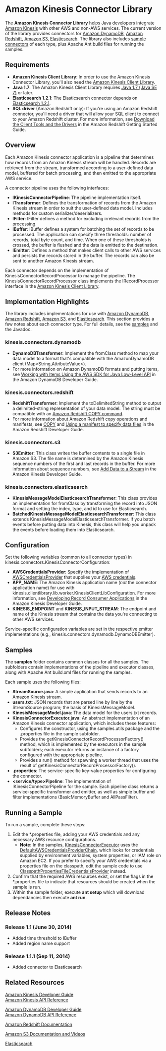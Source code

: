 # Amazon Kinesis Connector Library

The **Amazon Kinesis Connector Library** helps Java developers integrate [Amazon Kinesis][aws-kinesis] with other AWS and non-AWS services. The current version of the library provides connectors for [Amazon DynamoDB][aws-dynamodb], [Amazon Redshift][aws-redshift], [Amazon S3][aws-s3], [Elasticsearch][Elasticsearch]. The library also includes [sample connectors](#samples) of each type, plus Apache Ant build files for running the samples.

## Requirements

 + **Amazon Kinesis Client Library**: In order to use the Amazon Kinesis Connector Library, you'll also need the [Amazon Kinesis Client Library](https://github.com/awslabs/amazon-kinesis-client). 
 + **Java 1.7**: The Amazon Kinesis Client Library requires [Java 1.7 (Java SE 7)](http://www.oracle.com/technetwork/java/javase/overview/index.html) or later.
 + **Elasticsearch 1.2.1**: The Elasticsearch connector depends on [Elasticsearch 1.2.1][Elasticsearch].
 + **SQL driver** (Amazon Redshift only): If you're using an Amazon Redshift connector, you'll need a driver that will allow your SQL client to connect to your Amazon Redshift cluster. For more information, see [Download the Client Tools and the Drivers](http://docs.aws.amazon.com/redshift/latest/gsg/before-you-begin.html#getting-started-download-tools) in the Amazon Redshift Getting Started Guide.

## Overview

Each Amazon Kinesis connector application is a pipeline that determines how records from an Amazon Kinesis stream will be handled. Records are retrieved from the stream, transformed according to a user-defined data model, buffered for batch processing, and then emitted to the appropriate AWS service.

A connector pipeline uses the following interfaces:

+ **IKinesisConnectorPipeline**: The pipeline implementation itself.
+ **ITransformer**: Defines the transformation of records from the Amazon Kinesis stream in order to suit the user-defined data model. Includes methods for custom serializer/deserializers.
+ **IFilter**: IFilter defines a method for excluding irrelevant records from the processing.
+ **IBuffer**: IBuffer defines a system for batching the set of records to be processed. The application can specify three thresholds: number of records, total byte count, and time. When one of these thresholds is crossed, the buffer is flushed and the data is emitted to the destination.
+ **IEmitter**: Defines a method that makes client calls to other AWS services and persists the records stored in the buffer. The records can also be sent to another Amazon Kinesis stream.

Each connector depends on the implementation of KinesisConnectorRecordProcessor to manage the pipeline. The KinesisConnectorRecordProcessor class implements the IRecordProcessor interface in the [Amazon Kinesis Client Library](https://github.com/awslabs/amazon-kinesis-client/).

## Implementation Highlights

The library includes implementations for use with [Amazon DynamoDB][aws-dynamodb], [Amazon Redshift][aws-redshift], [Amazon S3][aws-s3], and [Elasticsearch][Elasticsearch]. This section provides a few notes about each connector type. For full details, see the [samples](#samples) and the Javadoc.

### kinesis.connectors.dynamodb

+ **DynamoDBTransformer**: Implement the fromClass method to map your data model to a format that's compatible with the AmazonDynamoDB client (Map&lt;String,AttributeValue&gt;). 
+ For more information on Amazon DynamoDB formats and putting items, see [Working with Items Using the AWS SDK for Java Low-Level API](http://docs.aws.amazon.com/amazondynamodb/latest/developerguide/LowLevelJavaItemCRUD.html#PutLowLevelAPIJava) in the Amazon DynamoDB Developer Guide.

### kinesis.connectors.redshift

+ **RedshiftTransformer**: Implement the toDelimitedString method to output a delimited-string representation of your data model. The string must be compatible with an [Amazon Redshift COPY command](http://docs.aws.amazon.com/redshift/latest/dg/r_COPY.html#r_COPY-copy-from-amazon-s3-synopsis).
+ For more information about Amazon Redshift copy operations and manifests, see [COPY](http://docs.aws.amazon.com/redshift/latest/dg/r_COPY.html#r_COPY-copy-from-amazon-s3-synopsis) and [Using a manifest to specify data files](http://docs.aws.amazon.com/redshift/latest/dg/loading-data-files-using-manifest.html) in the Amazon Redshift Developer Guide.

### kinesis.connectors.s3 

+ **S3Emitter**: This class writes the buffer contents to a single file in Amazon S3. The file name is determined by the Amazon Kinesis sequence numbers of the first and last records in the buffer. For more information about sequence numbers, see [Add Data to a Stream](http://docs.aws.amazon.com/kinesis/latest/dev/kinesis-using-api-java.html#kinesis-using-api-java-add-data-to-stream) in the Amazon Kinesis Developer Guide.

### kinesis.connectors.elasticsearch

+ **KinesisMessageModelElasticsearchTransformer**: This class provides an implementation for fromClass by transforming the record into JSON format and setting the index, type, and id to use for Elasticsearch.
+ **BatchedKinesisMessageModelElasticsearchTransformer**: This class extends KinesisMessageModelElasticsearchTransformer. If you batch events before putting data into Kinesis, this class will help you unpack the events before loading them into Elasticsearch.

 
## Configuration

Set the following variables (common to all connector types) in kinesis.connectors.KinesisConnectorConfiguration:

+ **AWSCredentialsProvider**: Specify the implementation of [AWSCredentialsProvider](http://docs.aws.amazon.com/AWSJavaSDK/latest/javadoc/com/amazonaws/auth/AWSCredentialsProvider.html) that supplies your [AWS credentials](http://docs.aws.amazon.com/general/latest/gr/aws-security-credentials.html).
+ **APP_NAME**: The Amazon Kinesis application name (*not* the connector application name) for use with kinesis.clientlibrary.lib.worker.KinesisClientLibConfiguration. For more information, see [Developing Record Consumer Applications](http://docs.aws.amazon.com/kinesis/latest/dev/kinesis-record-processor-app.html) in the Amazon Kinesis Developer Guide.
+ **KINESIS_ENDPOINT** and **KINESIS_INPUT_STREAM**: The endpoint and name of the Kinesis stream that contains the data you're connecting to other AWS services.

Service-specific configuration variables are set in the respective emitter implementations (e.g., kinesis.connectors.dynamodb.DynamoDBEmitter).

## Samples

The **samples** folder contains common classes for all the samples. The subfolders contain implementations of the pipeline and executor classes, along with Apache Ant build.xml files for running the samples. 

Each sample uses the following files:

+ **StreamSource.java**: A simple application that sends records to an Amazon Kinesis stream.
+ **users.txt**: JSON records that are parsed line by line by the StreamSource program; the basis of KinesisMessageModel.
+ **KinesisMessageModel.java**: The data model for the users.txt records.
+ **KinesisConnectorExecutor.java**: An abstract implementation of an Amazon Kinesis connector application, which includes these features:
	+ Configures the constructor, using the samples.utils package and the .properties file in the sample subfolder.
	+ Provides the getKinesisConnectorRecordProcessorFactory() method, which is implemented by the executors in the sample subfolders; each executor returns an instance of a factory configured with the appropriate pipeline. 
	+ Provides a run() method for spawning a worker thread that uses the result of getKinesisConnectorRecordProcessorFactory(). 
+ **.properties**: The service-specific key-value properties for configuring the connector. 
+ **&lt;service/type&gt;Pipeline**: The implementation of IKinesisConnectorPipeline for the sample. Each pipeline class returns a service-specific transformer and emitter, as well as simple buffer and filter implementations (BasicMemoryBuffer and AllPassFilter).

## Running a Sample

To run a sample, complete these steps:

1. Edit the *.properties file, adding your AWS credentials and any necessary AWS resource configurations.
	+ **Note:** In the samples, [KinesisConnectorExecutor](https://github.com/awslabs/amazon-kinesis-connectors/blob/master/src/main/samples/KinesisConnectorExecutor.java) uses the [DefaultAWSCredentialsProviderChain](http://docs.aws.amazon.com/AWSJavaSDK/latest/javadoc/com/amazonaws/auth/DefaultAWSCredentialsProviderChain.html), which looks for credentials supplied by environment variables, system properties, or IAM role on Amazon EC2. If you prefer to specify your AWS credentials via a properties file on the classpath, edit the sample code to use [ClasspathPropertiesFileCredentialsProvider](http://docs.aws.amazon.com/AWSJavaSDK/latest/javadoc/com/amazonaws/auth/ClasspathPropertiesFileCredentialsProvider.html) instead.
2. Confirm that the required AWS resources exist, or set the flags in the *.properties file to indicate that resources should be created when the sample is run.
3. Within the sample folder, execute **ant setup** which will download dependancies then execute **ant run**.

## Release Notes
### Release 1.1 (June 30, 2014)
+ Added time threshold to IBuffer 
+ Added region name support

### Release 1.1.1 (Sep 11, 2014)
+ Added connector to Elasticsearch 

## Related Resources

[Amazon Kinesis Developer Guide](http://docs.aws.amazon.com/kinesis/latest/dev/introduction.html)  
[Amazon Kinesis API Reference](http://docs.aws.amazon.com/kinesis/latest/APIReference/Welcome.html)  

[Amazon DynamoDB Developer Guide](http://docs.aws.amazon.com/amazondynamodb/latest/developerguide/Introduction.html)   
[Amazon DynamoDB API Reference](http://docs.aws.amazon.com/amazondynamodb/latest/APIReference/)

[Amazon Redshift Documentation](http://aws.amazon.com/documentation/redshift/)

[Amazon S3 Documentation and Videos](http://aws.amazon.com/documentation/s3/)

[Elasticsearch](http://www.elasticsearch.org/)

[aws-kinesis]: http://aws.amazon.com/kinesis/
[aws-dynamodb]: http://aws.amazon.com/dynamodb/
[aws-redshift]: http://aws.amazon.com/redshift/
[aws-s3]: http://aws.amazon.com/s3/
[Elasticsearch]: http://www.elasticsearch.org/
